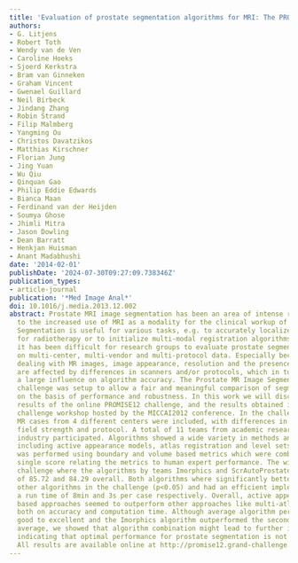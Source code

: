 ```yaml
---
title: 'Evaluation of prostate segmentation algorithms for MRI: The PROMISE12 challenge'
authors:
- G. Litjens
- Robert Toth
- Wendy van de Ven
- Caroline Hoeks
- Sjoerd Kerkstra
- Bram van Ginneken
- Graham Vincent
- Gwenael Guillard
- Neil Birbeck
- Jindang Zhang
- Robin Strand
- Filip Malmberg
- Yangming Ou
- Christos Davatzikos
- Matthias Kirschner
- Florian Jung
- Jing Yuan
- Wu Qiu
- Qinquan Gao
- Philip Eddie Edwards
- Bianca Maan
- Ferdinand van der Heijden
- Soumya Ghose
- Jhimli Mitra
- Jason Dowling
- Dean Barratt
- Henkjan Huisman
- Anant Madabhushi
date: '2014-02-01'
publishDate: '2024-07-30T09:27:09.738346Z'
publication_types:
- article-journal
publication: '*Med Image Anal*'
doi: 10.1016/j.media.2013.12.002
abstract: Prostate MRI image segmentation has been an area of intense research due
  to the increased use of MRI as a modality for the clinical workup of prostate cancer.
  Segmentation is useful for various tasks, e.g. to accurately localize prostate boundaries
  for radiotherapy or to initialize multi-modal registration algorithms. In the past,
  it has been difficult for research groups to evaluate prostate segmentation algorithms
  on multi-center, multi-vendor and multi-protocol data. Especially because we are
  dealing with MR images, image appearance, resolution and the presence of artifacts
  are affected by differences in scanners and/or protocols, which in turn can have
  a large influence on algorithm accuracy. The Prostate MR Image Segmentation (PROMISE12)
  challenge was setup to allow a fair and meaningful comparison of segmentation methods
  on the basis of performance and robustness. In this work we will discuss the initial
  results of the online PROMISE12 challenge, and the results obtained in the live
  challenge workshop hosted by the MICCAI2012 conference. In the challenge, 100 prostate
  MR cases from 4 different centers were included, with differences in scanner manufacturer,
  field strength and protocol. A total of 11 teams from academic research groups and
  industry participated. Algorithms showed a wide variety in methods and implementation,
  including active appearance models, atlas registration and level sets. Evaluation
  was performed using boundary and volume based metrics which were combined into a
  single score relating the metrics to human expert performance. The winners of the
  challenge where the algorithms by teams Imorphics and ScrAutoProstate, with scores
  of 85.72 and 84.29 overall. Both algorithms where significantly better than all
  other algorithms in the challenge (p<0.05) and had an efficient implementation with
  a run time of 8min and 3s per case respectively. Overall, active appearance model
  based approaches seemed to outperform other approaches like multi-atlas registration,
  both on accuracy and computation time. Although average algorithm performance was
  good to excellent and the Imorphics algorithm outperformed the second observer on
  average, we showed that algorithm combination might lead to further improvement,
  indicating that optimal performance for prostate segmentation is not yet obtained.
  All results are available online at http://promise12.grand-challenge.org/.
---
```

